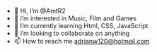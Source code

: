 - 👋 Hi, I’m @AmtR2
- 👀 I’m interested in Music, Film and Games
- 🌱 I’m currently learning Html, CSS, JavaScript
- 💞️ I’m looking to collaborate on anything
- 📫 How to reach me adrianw120@hotmail.com

<!---
AmtR2/AmtR2 is a ✨ special ✨ repository because its `README.md` (this file) appears on your GitHub profile.
You can click the Preview link to take a look at your changes.
--->
